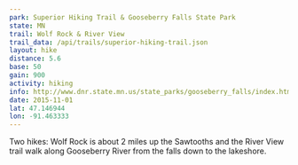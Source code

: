 ```yaml
---
park: Superior Hiking Trail & Gooseberry Falls State Park
state: MN
trail: Wolf Rock & River View
trail_data: /api/trails/superior-hiking-trail.json
layout: hike
distance: 5.6
base: 50
gain: 900
activity: hiking
info: http://www.dnr.state.mn.us/state_parks/gooseberry_falls/index.html
date: 2015-11-01
lat: 47.146944
lon: -91.463333
---
```

Two hikes: Wolf Rock is about 2 miles up the Sawtooths and the River View trail walk along Gooseberry River from the falls down to the lakeshore.